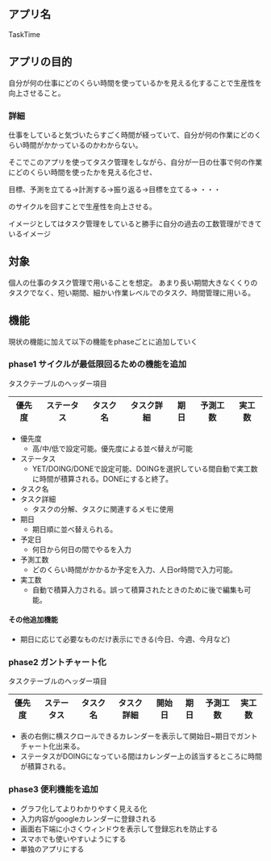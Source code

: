## アプリ名
TaskTime

## アプリの目的
自分が何の仕事にどのくらい時間を使っているかを見える化することで生産性を向上させること。

### 詳細
仕事をしていると気づいたらすごく時間が経っていて、自分が何の作業にどのくらい時間がかかっているのかわからない。

そこでこのアプリを使ってタスク管理をしながら、自分が一日の仕事で何の作業にどのくらい時間を使ったかを見える化させ、

目標、予測を立てる→計測する→振り返る→目標を立てる→ ・・・

のサイクルを回すことで生産性を向上させる。

イメージとしてはタスク管理をしていると勝手に自分の過去の工数管理ができているイメージ

## 対象
個人の仕事のタスク管理で用いることを想定。
あまり長い期間大きなくくりのタスクでなく、短い期間、細かい作業レベルでのタスク、時間管理に用いる。

## 機能
現状の機能に加えて以下の機能をphaseごとに追加していく

### phase1 サイクルが最低限回るための機能を追加
タスクテーブルのヘッダー項目

|優先度|ステータス|タスク名|タスク詳細|期日|予測工数|実工数|
|---|---|---|---|---|---|---|
 * 優先度
   * 高/中/低で設定可能。優先度による並べ替えが可能
 * ステータス
   * YET/DOING/DONEで設定可能、DOINGを選択している間自動で実工数に時間が積算される。DONEにすると終了。
 * タスク名
 * タスク詳細
   * タスクの分解、タスクに関連するメモに使用
 * 期日
   * 期日順に並べ替えられる。
 * 予定日
   * 何日から何日の間でやるを入力
 * 予測工数
   * どのくらい時間がかかるか予定を入力、人日or時間で入力可能。 
 * 実工数
   * 自動で積算入力される。誤って積算されたときのために後で編集も可能。 

#### その他追加機能
 * 期日に応じて必要なものだけ表示にできる(今日、今週、今月など)
 
### phase2 ガントチャート化
タスクテーブルのヘッダー項目

|優先度|ステータス|タスク名|タスク詳細|開始日|期日|予測工数|実工数|
|---|---|---|---|---|---|---|---|

 * 表の右側に横スクロールできるカレンダーを表示して開始日~期日でガントチャート化出来る。
 * ステータスがDOINGになっている間はカレンダー上の該当するところに時間が積算される。
 
### phase3 便利機能を追加
 * グラフ化してよりわかりやすく見える化
 * 入力内容がgoogleカレンダーに登録される
 * 画面右下端に小さくウィンドウを表示して登録忘れを防止する
 * スマホでも使いやすいようにする
 * 単独のアプリにする

